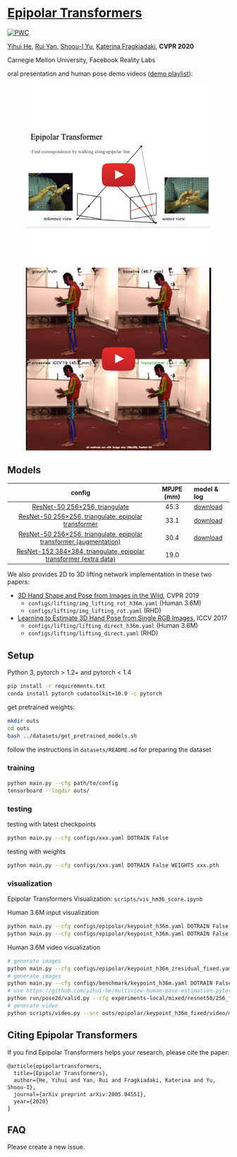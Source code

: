 # [Epipolar Transformers](https://arxiv.org/abs/2005.04551)

[![PWC](https://img.shields.io/endpoint.svg?url=https://paperswithcode.com/badge/epipolar-transformers/3d-human-pose-estimation-on-human36m)](https://paperswithcode.com/sota/3d-human-pose-estimation-on-human36m?p=epipolar-transformers)

[Yihui He](http://yihui-he.github.io/), [Rui Yan](https://github.com/Yre), [Shoou-I Yu](https://sites.google.com/view/shoou-i-yu/home), [Katerina Fragkiadaki](https://www.cs.cmu.edu/~katef/), **CVPR 2020** 

Carnegie Mellon University, Facebook Reality Labs

oral presentation and human pose demo videos ([demo playlist](https://www.youtube.com/playlist?list=PLkz610aVEqV-f4Ws0pH0e8Nm_2wTGI1yP)):
<p align="center">
  <a href="https://www.youtube.com/watch?v=nfb0kfVWjcs">
    <img width=420 src="assets/oral_presentation.png" alt>
  </a>
  <a href="https://www.youtube.com/watch?v=ig5c-qTaYkg">
    <img width=420 src="assets/human_pose_demo.png" alt>
  </a>
</p>

## Models

config | MPJPE (mm) | model & log
:-------------------------:|:-------------------------:|:-------------------------
[ResNet-50 256×256, triangulate](configs/benchmark/keypoint_h36m.yaml) | 45.3          |  [download](https://github.com/yihui-he/epipolar-transformers/releases/download/outputs/outs.epipolar.keypoint_h36m_fixed.zip)
[ResNet-50 256×256, triangulate, epipolar transformer](configs/epipolar/keypoint_h36m_zresidual_fixed.yaml) | 33.1          |  [download](https://github.com/yihui-he/epipolar-transformers/releases/download/outputs/outs.epipolar.keypoint_h36m_fixed.zip)
[ResNet-50 256×256, triangulate, epipolar transformer (augmentation)](configs/epipolar/keypoint_h36m_zresidual_aug.yaml) | 30.4         |  [download](https://github.com/yihui-he/epipolar-transformers/releases/download/outputs/outs.epipolar.keypoint_h36m_fixed_aug.zip)
[ResNet-152 384×384, triangulate, epipolar transformer (extra data)](configs/epipolar/keypoint_h36m_resnet152_384_pretrained_8gpu.yaml) | 19.0         | 

We also provides 2D to 3D lifting network implementation in these two papers:
- [3D Hand Shape and Pose from Images in the Wild](https://arxiv.org/abs/1902.03451), CVPR 2019
  - `configs/lifting/img_lifting_rot_h36m.yaml` (Human 3.6M)
  - `configs/lifting/img_lifting_rot.yaml` (RHD)
- [Learning to Estimate 3D Hand Pose from Single RGB Images](http://openaccess.thecvf.com/content_ICCV_2017/papers/Zimmermann_Learning_to_Estimate_ICCV_2017_paper.pdf), ICCV 2017
  - `configs/lifting/lifting_direct_h36m.yaml` (Human 3.6M)
  - `configs/lifting/lifting_direct.yaml` (RHD)

## Setup
Python 3, pytorch > 1.2+ and pytorch < 1.4
```bash
pip install -r requirements.txt
conda install pytorch cudatoolkit=10.0 -c pytorch
```
get pretrained weights:
```bash
mkdir outs
cd outs
bash ../datasets/get_pretrained_models.sh
```

follow the instructions in `datasets/README.md` for preparing the dataset

### training
```bash
python main.py --cfg path/to/config
tensorboard --logdir outs/
```

### testing
testing with latest checkpoints
```bash
python main.py --cfg configs/xxx.yaml DOTRAIN False
```
testing with weights
```bash
python main.py --cfg configs/xxx.yaml DOTRAIN False WEIGHTS xxx.pth
```

### visualization
Epipolar Transformers Visualization: `scripts/vis_hm36_score.ipynb`

Human 3.6M input visualization
```bash
python main.py --cfg configs/epipolar/keypoint_h36m.yaml DOTRAIN False DOTEST False EPIPOLAR.VIS True  VIS.H36M True SOLVER.IMS_PER_BATCH 1
python main.py --cfg configs/epipolar/keypoint_h36m.yaml DOTRAIN False DOTEST False VIS.MULTIVIEWH36M True EPIPOLAR.VIS True SOLVER.IMS_PER_BATCH 1
```

Human 3.6M video visualization
```bash
# generate images
python main.py --cfg configs/epipolar/keypoint_h36m_zresidual_fixed.yaml DOTRAIN False DOTEST True VIS.VIDEO True DATASETS.H36M.TEST_SAMPLE 2
# generate images
python main.py --cfg configs/benchmark/keypoint_h36m.yaml DOTRAIN False DOTEST True VIS.VIDEO True DATASETS.H36M.TEST_SAMPLE 2
# use https://github.com/yihui-he/multiview-human-pose-estimation-pytorch to generate images for ICCV 19
python run/pose2d/valid.py --cfg experiments-local/mixed/resnet50/256_fusion.yaml # set test batch size to 1 and PRINT_FREQ to 2
# generate video
python scripts/video.py --src outs/epipolar/keypoint_h36m_fixed/video/multiview_h36m_val/
```

## Citing Epipolar Transformers
If you find Epipolar Transformers helps your research, please cite the paper:
```
@article{epipolartransformers,
  title={Epipolar Transformers},
  author={He, Yihui and Yan, Rui and Fragkiadaki, Katerina and Yu, Shoou-I},
  journal={arXiv preprint arXiv:2005.04551},
  year={2020}
}
```

## FAQ
Please create a new issue. 
